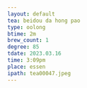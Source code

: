 ```yaml
---
layout: default
tea: beidou da hong pao
type: oolong
btime: 2m
brew_count: 1
degree: 85
tdate: 2023.03.16
time: 3:09pm
place: essen
ipath: tea00047.jpeg
---
```

